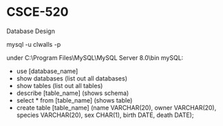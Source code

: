 # CSCE-520
Database Design


mysql -u clwalls -p

under C:\Program Files\MySQL\MySQL Server 8.0\bin
mySQL:

- use [database_name]
- show databases (list out all databases)
- show tables (list out all tables)
- describe [table_name] (shows schema)
- select * from [table_name] (shows table)
- create table [table_name] (name VARCHAR(20), owner VARCHAR(20),
       species VARCHAR(20), sex CHAR(1), birth DATE, death DATE);

